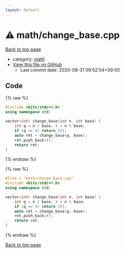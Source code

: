```yaml
---
layout: default
---
```


<!-- mathjax config similar to math.stackexchange -->
<script type="text/javascript" async
  src="https://cdnjs.cloudflare.com/ajax/libs/mathjax/2.7.5/MathJax.js?config=TeX-MML-AM_CHTML">
</script>
<script type="text/x-mathjax-config">
  MathJax.Hub.Config({
    TeX: { equationNumbers: { autoNumber: "AMS" }},
    tex2jax: {
      inlineMath: [ ['$','$'] ],
      processEscapes: true
    },
    "HTML-CSS": { matchFontHeight: false },
    displayAlign: "left",
    displayIndent: "2em"
  });
</script>

<script type="text/javascript" src="https://cdnjs.cloudflare.com/ajax/libs/jquery/3.4.1/jquery.min.js"></script>
<script src="https://cdn.jsdelivr.net/npm/jquery-balloon-js@1.1.2/jquery.balloon.min.js" integrity="sha256-ZEYs9VrgAeNuPvs15E39OsyOJaIkXEEt10fzxJ20+2I=" crossorigin="anonymous"></script>
<script type="text/javascript" src="../../assets/js/copy-button.js"></script>
<link rel="stylesheet" href="../../assets/css/copy-button.css" />


# :warning: math/change_base.cpp

<a href="../../index.html">Back to top page</a>

* category: <a href="../../index.html#7e676e9e663beb40fd133f5ee24487c2">math</a>
* <a href="{{ site.github.repository_url }}/blob/master/math/change_base.cpp">View this file on GitHub</a>
    - Last commit date: 2020-08-31 09:52:54+09:00




## Code

<a id="unbundled"></a>
{% raw %}
```cpp
#include <bits/stdc++.h>
using namespace std;

vector<int> change_base(int n, int base) {
    int q = n / base, r = n % base;
    if (q == 0) return {r};
    auto ret = change_base(q, base);
    ret.push_back(r);
    return ret;
}
```
{% endraw %}

<a id="bundled"></a>
{% raw %}
```cpp
#line 1 "math/change_base.cpp"
#include <bits/stdc++.h>
using namespace std;

vector<int> change_base(int n, int base) {
    int q = n / base, r = n % base;
    if (q == 0) return {r};
    auto ret = change_base(q, base);
    ret.push_back(r);
    return ret;
}

```
{% endraw %}

<a href="../../index.html">Back to top page</a>

